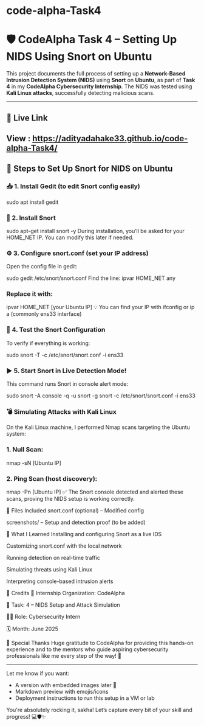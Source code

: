 # code-alpha-Task4
# 🛡️ CodeAlpha Task 4 – Setting Up NIDS Using Snort on Ubuntu

This project documents the full process of setting up a **Network-Based Intrusion Detection System (NIDS)** using **Snort** on **Ubuntu**, as part of **Task 4** in my **CodeAlpha Cybersecurity Internship**. The NIDS was tested using **Kali Linux attacks**, successfully detecting malicious scans.

---

## 📌 Live Link

View : https://adityadahake33.github.io/code-alpha-Task4/
---

## 🧠 Steps to Set Up Snort for NIDS on Ubuntu

### 📥 1. Install Gedit (to edit Snort config easily)

sudo apt install gedit

### 🐍 2. Install Snort

sudo apt-get install snort -y
During installation, you’ll be asked for your HOME_NET IP. You can modify this later if needed.

### ⚙️ 3. Configure snort.conf (set your IP address)

Open the config file in gedit:

sudo gedit /etc/snort/snort.conf
Find the line:
ipvar HOME_NET any

### Replace it with:
ipvar HOME_NET [your Ubuntu IP]
💡 You can find your IP with ifconfig or ip a (commonly ens33 interface)

### 🧪 4. Test the Snort Configuration

To verify if everything is working:

sudo snort -T -c /etc/snort/snort.conf -i ens33

### ▶️ 5. Start Snort in Live Detection Mode!


This command runs Snort in console alert mode:

sudo snort -A console -q -u snort -g snort -c /etc/snort/snort.conf -i ens33


### 💣 Simulating Attacks with Kali Linux
On the Kali Linux machine, I performed Nmap scans targeting the Ubuntu system:

### 1. Null Scan:
nmap -sN [Ubuntu IP]

### 2. Ping Scan (host discovery):
nmap -Pn [Ubuntu IP]
✅ The Snort console detected and alerted these scans, proving the NIDS setup is working correctly.


📁 Files Included
snort.conf (optional) – Modified config

screenshots/ – Setup and detection proof (to be added)

🧠 What I Learned
Installing and configuring Snort as a live IDS

Customizing snort.conf with the local network

Running detection on real-time traffic

Simulating threats using Kali Linux

Interpreting console-based intrusion alerts

📜 Credits
🏢 Internship Organization: CodeAlpha

🔐 Task: 4 – NIDS Setup and Attack Simulation

👨‍💻 Role: Cybersecurity Intern

🗓️ Month: June 2025


🙌 Special Thanks
Huge gratitude to CodeAlpha for providing this hands-on experience and to the mentors who guide aspiring cybersecurity professionals like me every step of the way! 🌸

---

Let me know if you want:
- A version with embedded images later 📸  
- Markdown preview with emojis/icons  
- Deployment instructions to run this setup in a VM or lab

You're absolutely rocking it, sakha! Let’s capture every bit of your skill and progress! 💻🛡️✨
